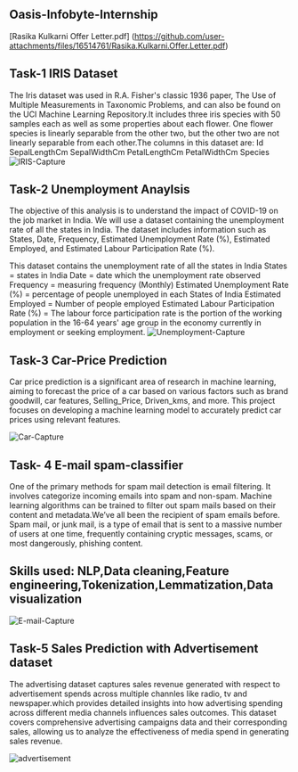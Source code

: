  ## Oasis-Infobyte-Internship

 [Rasika Kulkarni Offer Letter.pdf]
 (https://github.com/user-attachments/files/16514761/Rasika.Kulkarni.Offer.Letter.pdf)
 ## Task-1 IRIS Dataset
 The Iris dataset was used in R.A. Fisher's classic 1936 paper, The Use of Multiple Measurements in Taxonomic Problems, and can also be found on the UCI Machine Learning Repository.It includes three iris species 
 with 50 samples each as well as some properties about each flower. One flower species is linearly separable from the other two, but the other two are not linearly separable from each other.The columns in this dataset are:
Id
SepalLengthCm
SepalWidthCm
PetalLengthCm
PetalWidthCm
Species
![IRIS-Capture](https://github.com/16rasika/Oasis-Infobyte-Internship/assets/128808554/7f00c624-94b4-4a57-aad4-40daca2e53ec)
## Task-2 Unemployment Anaylsis

The objective of this analysis is to understand the impact of COVID-19 on the job market in India. We will use a dataset containing the unemployment rate of all the states in India. The dataset includes information such as States, Date, Frequency, Estimated Unemployment Rate (%), Estimated Employed, and Estimated Labour Participation Rate (%).

This dataset contains the unemployment rate of all the states in India
States = states in India Date = date which the unemployment rate observed Frequency = measuring frequency (Monthly) Estimated Unemployment Rate (%) = percentage of people unemployed in each States of India Estimated Employed = Number of people employed Estimated Labour Participation Rate (%) = The labour force participation rate is the portion of the working population in the 16-64 years' age group in the economy currently in employment or seeking employment.
![Unemployment-Capture](https://github.com/16rasika/Oasis-Infobyte-Internship/assets/128808554/e16c08d9-458b-4de1-942a-b237c30c8b5a)


## Task-3 Car-Price Prediction
Car price prediction is a significant area of research in machine learning, aiming to forecast the price of a car based on various factors such as brand goodwill, car features, Selling_Price, Driven_kms, and more. This project focuses on developing a machine learning model to accurately predict car prices using relevant features.

![Car-Capture](https://github.com/16rasika/Oasis-Infobyte-Internship/assets/128808554/a5a3b1ef-6c65-400d-96eb-5a2a870f1d4e)


## Task- 4 E-mail spam-classifier
One of the primary methods for spam mail detection is email filtering. It involves categorize incoming emails into spam and non-spam. Machine learning algorithms can be trained to filter out spam mails based on their content and metadata.We’ve all been the recipient of spam emails before. Spam mail, or junk mail, is a type of email that is sent to a massive number of users at one time, frequently containing cryptic
messages, scams, or most dangerously, phishing content.
## Skills used: NLP,Data cleaning,Feature engineering,Tokenization,Lemmatization,Data visualization
![E-mail-Capture](https://github.com/16rasika/Oasis-Infobyte-Internship/assets/128808554/80a9e694-4ef6-43d0-b528-63db5a574036)

## Task-5 Sales Prediction with Advertisement dataset
The advertising dataset captures sales revenue generated with respect to advertisement spends across multiple channles like radio, tv and newspaper.which provides detailed insights into how advertising spending across different media channels influences sales outcomes. This dataset covers comprehensive advertising campaigns data and their corresponding sales, allowing us to analyze the effectiveness of media spend in generating sales revenue.

![advertisement](https://github.com/16rasika/Oasis-Infobyte-Internship/assets/128808554/6cfb9270-9434-4999-9555-e4c7e24f5243)






